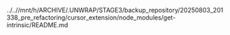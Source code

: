 ../..//mnt/h/ARCHIVE/.UNWRAP/STAGE3/backup_repository/20250803_201338_pre_refactoring/cursor_extension/node_modules/get-intrinsic/README.md